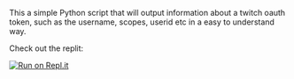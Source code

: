 This a simple Python script that will output information about a twitch oauth token, such as the username, scopes, userid etc in a easy to understand way.

Check out the replit:

[![Run on Repl.it](https://img.shields.io/badge/Run%20on-Repl.it-%230D1017)](https://replit.com/@ExamV1/Twitch-Token-Information-Checker?v=1)

